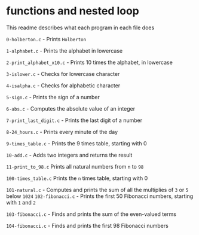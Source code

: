 # functions and nested loop

 This readme describes what each program in each file does 

`0-holberton.c` -  Prints `Holberton` 

 `1-alphabet.c` - Prints the alphabet in lowercase 

 `2-print_alphabet_x10.c` - Prints 10 times the alphabet, in lowercase 

 `3-islower.c` - Checks for lowercase character 

 `4-isalpha.c` - Checks for alphabetic character 

 `5-sign.c` - Prints the sign of a number 

 `6-abs.c` - Computes the absolute value of an integer 

 `7-print_last_digit.c` - Prints the last digit of a number 

 `8-24_hours.c` - Prints every minute of the day 

 `9-times_table.c` - Prints the 9 times table, starting with 0 

 `10-add.c` - Adds two integers and returns the result 

 `11-print_to_98.c`  Prints all natural numbers from `n` to `98` 

 `100-times_table.c`  Prints the `n` times table, starting with 0 

 `101-natural.c` - Computes and prints the sum of all the multiplies of `3` or `5` below `1024` 
 `102-fibonacci.c` - Prints the first 50 Fibonacci numbers, starting with `1` and `2` 

 `103-fibonacci.c` - Finds and prints the sum of the even-valued terms 

 `104-fibonacci.c` - Finds and prints the first 98 Fibonacci numbers 
